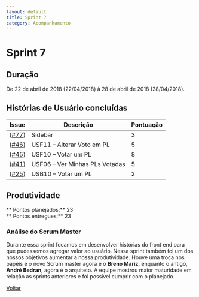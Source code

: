 ```yaml
---
layout: default
title: Sprint 7
category: Acompanhamento
---
```


# Sprint 7

## Duração

De 22 de abril de 2018 (22/04/2018) à 28 de abril de 2018 (28/04/2018).

## Histórias de Usuário concluídas

|Issue| Descrição|Pontuação|
|-|-|-|
|([#77](https://github.com/fga-gpp-mds/2018.1-VoxPop-WebApp/issues/77))|Sidebar |3|
|([#46](https://github.com/fga-gpp-mds/2018.1-VoxPop-API/issues/46))|USF11 – Alterar Voto em PL|5|
|([#45](https://github.com/fga-gpp-mds/2018.1-VoxPop-API/issues/45))|USF10 – Votar um PL|8|
|([#41](https://github.com/fga-gpp-mds/2018.1-VoxPop-API/issues/41))|USF06 – Ver Minhas PLs Votadas|5|
|([#25](https://github.com/fga-gpp-mds/2018.1-VoxPop-API/issues/25))|USB10 – Votar um PL|2|

## Produtividade
** Pontos planejados:** 23
<br>
** Pontos entregues:** 23

### Análise do Scrum Master
Durante essa sprint focamos em desenvolver histórias do front end para que pudessemos agregar valor ao usuário. Nessa sprint também foi um dos nossos objetivos aumentar a nossa produtividade. Houve uma troca nos papéis e o novo Scrum master agora é o **Breno Mariz**, enquanto o antigo, **André Bedran**, agora é o arquiteto. A equipe mostrou maior maturidade em relação as sprints anteriores e foi possível cumprir com o planejado.


[Voltar](./../)
